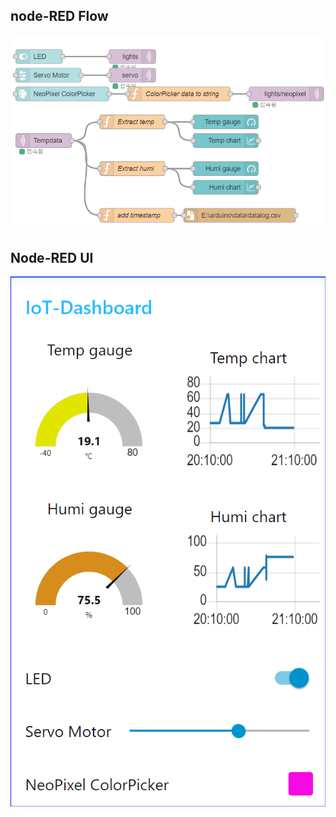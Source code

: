 
## node-RED Flow
<img src="https://github.com/copaland/esp32_iot_mqtt/blob/main/img/iot_node03.png" width="640px" alt="circuit"></img><br/> 

## Node-RED UI
<img src="https://github.com/copaland/esp32_iot_mqtt/blob/main/img/iot_mqtt_data06.png" width="640px" alt="circuit"></img><br/>

